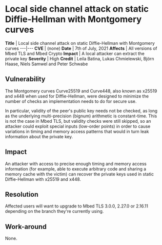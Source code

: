 # Local side channel attack on static Diffie-Hellman with Montgomery curves

**Title** |  Local side channel attack on static Diffie-Hellman with
Montgomery curves
---|---
**CVE** |  (none)
**Date** |  7th of July, 2021
**Affects** |  All versions of Mbed TLS and Mbed Crypto
**Impact** |  A local attacker can extract the private key
**Severity** |  High
**Credit** |  Leila Batina, Lukas Chmielewski, Björn Haase, Niels Samwel and
Peter Schwabe

## Vulnerability

The Montgomery curves Curve25519 and Curve448, also known as x25519 and x448
when used for Diffie-Hellman, were designed to minimize the number of checks
an implementation needs to do for secure use.

In particular, validity of the peer's public key needs not be checked, as long
as the underlying multi-precision (bignum) arithmetic is constant-time. This
is not the case in Mbed TLS, but validity checks were still skipped, so an
attacker could exploit special inputs (low-order points) in order to cause
variations in timing and memory access patterns that would in turn leak
information about the private key.

## Impact

An attacker with access to precise enough timing and memory access information
(for example, able to execute arbitrary code and sharing a memory cache with
the victim) can recover the private keys used in static Diffie-Hellman with
x25519 and x448.

## Resolution

Affected users will want to upgrade to Mbed TLS 3.0.0, 2.27.0 or 2.16.11
depending on the branch they're currently using.

## Work-around

None.
